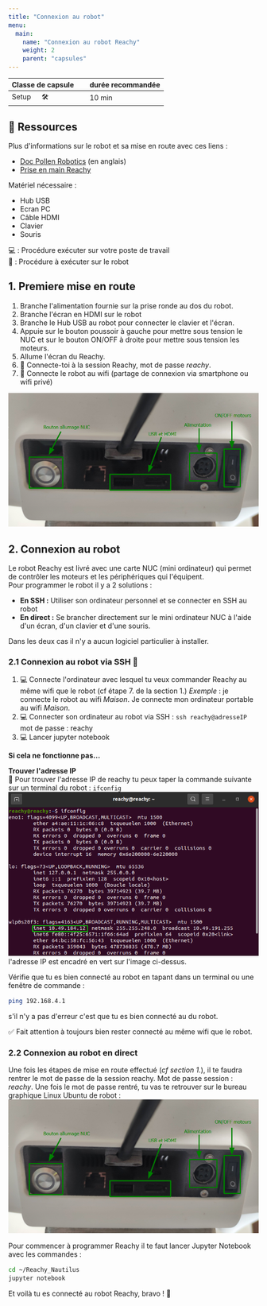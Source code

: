 ```yaml
---
title: "Connexion au robot"
menu:
  main:
    name: "Connexion au robot Reachy"
    weight: 2
    parent: "capsules"
---
```


| Classe de capsule  | &emsp; durée recommandée |
|:-------------------|:------------------|
| Setup  &emsp;  🛠️  |&emsp; 10 min      |


## 📗 Ressources

Plus d'informations sur le robot et sa mise en route avec ces liens :  
- [Doc Pollen Robotics](https://pollen-robotics.github.io/reachy-2019-docs/docs/getting-started/)  (en anglais)
- [Prise en main Reachy](https://github.com/ta18/Reachy_Nautilus/blob/main/Prise%20en%20main.md)

Matériel nécessaire : 
- Hub USB 
- Ecran PC
- Câble HDMI
- Clavier 
- Souris 

💻 : Procédure exécuter sur votre poste de travail    
🤖 : Procédure à exécuter sur le robot


## 1. Premiere mise en route 

1. Branche l'alimentation fournie sur la prise ronde au dos du robot.
2. Branche l'écran en HDMI sur le robot
3. Branche le Hub USB au robot pour connecter le clavier et l'écran.
4. Appuie sur le bouton poussoir à gauche pour mettre sous tension le NUC et sur le bouton ON/OFF à droite pour mettre sous tension les moteurs.
5. Allume l'écran du Reachy. 
6. 🤖 Connecte-toi à la session Reachy, mot de passe *reachy*. 
7. 🤖 Connecte le robot au wifi (partage de connexion via smartphone ou wifi privé)

![Dos du robot](img/back2021.png)

## 2. Connexion au robot

Le robot Reachy est livré avec une carte NUC (mini ordinateur) qui permet de contrôler les moteurs et les périphériques qui l'équipent.<br>
Pour programmer le robot il y a 2 solutions : 
* **En SSH :** Utiliser son ordinateur personnel et se connecter en SSH au robot 
* **En direct :** Se brancher directement sur le mini ordinateur NUC à l'aide d'un écran, d'un clavier et d'une souris. 

Dans les deux cas il n'y a aucun logiciel particulier à installer. 

### 2.1 Connexion au robot via SSH 📶
 
1. 💻 Connecte l'ordinateur avec lesquel tu veux commander Reachy au même wifi que le robot (cf étape 7. de la section 1.) 
*Exemple* : je connecte le robot au wifi *Maison*. Je connecte mon ordinateur portable au wifi *Maison*.
2. 💻 Connecter son ordinateur au robot via SSH : 
`ssh reachy@adresseIP`
mot de passe : reachy 
3. 💻 Lancer jupyter notebook 

**Si cela ne fonctionne pas...** 


**Trouver l'adresse IP**  
🤖 Pour trouver l'adresse IP de reachy tu peux taper la commande suivante sur un terminal du robot : `ifconfig`  
![ip](img/ip.png)  
l'adresse IP est encadré en vert sur l'image ci-dessus. 

Vérifie que tu es bien connecté au robot en tapant dans un terminal ou une fenêtre de commande :

```bash
ping 192.168.4.1
```
s'il n'y a pas d'erreur c'est que tu es bien connecté au du robot.

✅ Fait attention à toujours bien rester connecté au même wifi que le robot. 


### 2.2 Connexion au robot en direct 

Une fois les étapes de mise en route effectué (*cf section 1.*), il te faudra rentrer le mot de passe de la session reachy. Mot de passe session : *reachy*. 
Une fois le mot de passe rentré, tu vas te retrouver sur le bureau graphique Linux Ubuntu de robot : 
![bureau linux](img/back2021.png) 

Pour commencer à programmer Reachy il te faut lancer Jupyter Notebook avec les commandes :    
```bash
cd ~/Reachy_Nautilus
jupyter notebook 
```

Et voilà tu es connecté au robot Reachy, bravo ! 🎉